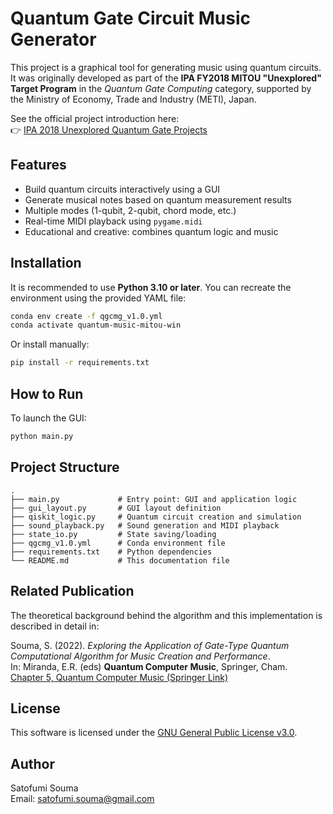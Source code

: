 # Quantum Gate Circuit Music Generator

This project is a graphical tool for generating music using quantum circuits.
It was originally developed as part of the **IPA FY2018 MITOU "Unexplored" Target Program** in the *Quantum Gate Computing* category, supported by the Ministry of Economy, Trade and Industry (METI), Japan.

See the official project introduction here:  
👉 [IPA 2018 Unexplored Quantum Gate Projects](https://www.ipa.go.jp/jinzai/mitou/target/2018/gate/seika-quantum-gate.html)

## Features

- Build quantum circuits interactively using a GUI
- Generate musical notes based on quantum measurement results
- Multiple modes (1-qubit, 2-qubit, chord mode, etc.)
- Real-time MIDI playback using `pygame.midi`
- Educational and creative: combines quantum logic and music

## Installation

It is recommended to use **Python 3.10 or later**.
You can recreate the environment using the provided YAML file:

```bash
conda env create -f qgcmg_v1.0.yml
conda activate quantum-music-mitou-win
```

Or install manually:

```bash
pip install -r requirements.txt
```

## How to Run

To launch the GUI:

```bash
python main.py
```

## Project Structure

```
.
├── main.py             # Entry point: GUI and application logic
├── gui_layout.py       # GUI layout definition
├── qiskit_logic.py     # Quantum circuit creation and simulation
├── sound_playback.py   # Sound generation and MIDI playback
├── state_io.py         # State saving/loading
├── qgcmg_v1.0.yml      # Conda environment file
├── requirements.txt    # Python dependencies
└── README.md           # This documentation file
```

## Related Publication

The theoretical background behind the algorithm and this implementation is described in detail in:

Souma, S. (2022). *Exploring the Application of Gate-Type Quantum Computational Algorithm for Music Creation and Performance*.  
In: Miranda, E.R. (eds) **Quantum Computer Music**, Springer, Cham.  
[Chapter 5, Quantum Computer Music (Springer Link)](https://link.springer.com/chapter/10.1007/978-3-031-13909-3_5)

## License

This software is licensed under the [GNU General Public License v3.0](https://www.gnu.org/licenses/gpl-3.0.html).

## Author

Satofumi Souma  
Email: satofumi.souma@gmail.com
